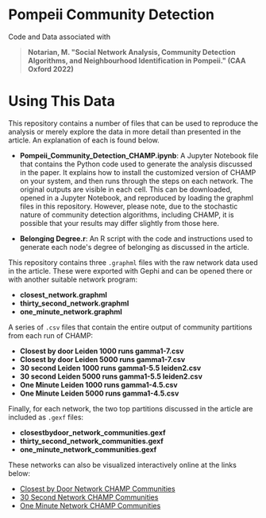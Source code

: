 # Pompeii Community Detection
Code and Data associated with 
>**Notarian, M. "Social Network Analysis, Community Detection Algorithms, and Neighbourhood Identification in Pompeii." (CAA Oxford 2022)**

# Using This Data
This repository contains a number of files that can be used to reproduce the analysis or merely explore the data in more detail than presented in the article. An explanation of each is found below.

- **Pompeii_Community_Detection_CHAMP.ipynb**: A Jupyter Notebook file that contains the Python code used to generate the analysis discussed in the paper. It explains how to install the customized version of CHAMP on your system, and then runs through the steps on each network. The original outputs are visible in each cell. This can be downloaded, opened in a Jupyter Notebook, and reproduced by loading the graphml files in this repository. However, please note, due to the stochastic nature of community detection algorithms, including CHAMP, it is possible that your results may differ slightly from those here.

- **Belonging Degree.r**: An R script with the code and instructions used to generate each node's degree of belonging as discussed in the article. 

This repository contains three ```.graphml``` files with the raw network data used in the article. These were exported with Gephi and can be opened there or with another suitable network program:
- **closest_network.graphml**
- **thirty_second_network.graphml**
- **one_minute_network.graphml**

A series of ```.csv``` files that contain the entire output of community partitions from each run of CHAMP:

- **Closest by door Leiden 1000 runs gamma1-7.csv**
- **Closest by door Leiden 5000 runs gamma1-7.csv**
- **30 second Leiden 1000 runs gamma1-5.5 leiden2.csv**
- **30 second Leiden 5000 runs gamma1-5.5 leiden2.csv**
- **One Minute Leiden 1000 runs gamma1-4.5.csv**
- **One Minute Leiden 5000 runs gamma1-4.5.csv**

Finally, for each network, the two top partitions discussed in the article are included as ```.gexf``` files:

- **closestbydoor_network_communities.gexf**
- **thirty_second_network_communities.gexf**
- **one_minute_network_communities.gexf**

These networks can also be visualized interactively online at the links below:
-  [Closest by Door Network CHAMP Communities](https://mnotarian.github.io/Pompeii_ClosestbyDoorNetwork/)
-  [30 Second Network CHAMP Communities](https://mnotarian.github.io/Pompeii_30SecondNetwork/)
-  [One Minute Network CHAMP Communities](https://mnotarian.github.io/Pompeii_OneMinuteNetwork/)

